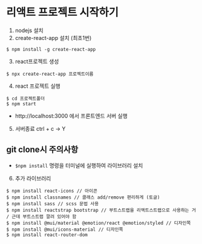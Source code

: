 # 리액트 프로젝트 시작하기

1. nodejs 설치
2. create-react-app 설치 (최초1번)
```
$ npm install -g create-react-app
```

3. react프로젝트 생성
```
$ npx create-react-app 프로젝트이름
```

4. react 프로젝트 실행
```
$ cd 프로젝트폴더
$ npm start
```
- http://localhost:3000 에서 프론트엔드 서버 실행

5. 서버종료
ctrl + c -> Y

## git clone시 주의사항
- `$npm install` 명령을 터미널에 실행하여 라이브러리 설치

6. 추가 라이브러리
```
$ npm install react-icons // 아이콘
$ npm install classnames // 클래스 add/remove 편리하게 (토글)
$ npm install sass // scss 문법 사용
$ npm install reactstrap bootstrap // 부트스트랩을 리액트스트랩으로 사용하는 거 / 근데 부트스트랩 깔려 있어야 함
$ npm install @mui/material @emotion/react @emotion/styled // 디자인쪽
$ npm install @mui/icons-material // 디자인쪽
$ npm install react-router-dom  
```
